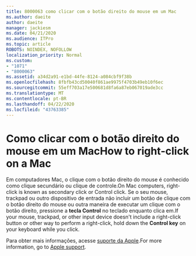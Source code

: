 ```yaml
---
title: 8000063 como clicar com o botão direito do mouse em um Mac
ms.author: daeite
author: daeite
manager: jackiesm
ms.date: 04/21/2020
ms.audience: ITPro
ms.topic: article
ROBOTS: NOINDEX, NOFOLLOW
localization_priority: Normal
ms.custom:
- "1071"
- "8000063"
ms.assetid: a34d2a91-e1bd-44fe-8124-a084cbf9f38b
ms.openlocfilehash: 8fbfb43cd50040f861ae9975f4703b49eb10f6ec
ms.sourcegitcommit: 55eff703a17e500681d8fa6a87eb067019ade3cc
ms.translationtype: MT
ms.contentlocale: pt-BR
ms.lasthandoff: 04/22/2020
ms.locfileid: "43763385"
---
```

# <a name="how-to-right-click-on-a-mac"></a><span data-ttu-id="09e98-102">Como clicar com o botão direito do mouse em um Mac</span><span class="sxs-lookup"><span data-stu-id="09e98-102">How to right-click on a Mac</span></span>

<span data-ttu-id="09e98-103">Em computadores Mac, o clique com o botão direito do mouse é conhecido como clique secundário ou clique de controle.</span><span class="sxs-lookup"><span data-stu-id="09e98-103">On Mac computers, right-click is known as secondary click or Control click.</span></span> <span data-ttu-id="09e98-104">Se o seu mouse, trackpad ou outro dispositivo de entrada não incluir um botão de clique com o botão direito do mouse ou outra maneira de executar um clique com o botão direito, pressione a **tecla Control** no teclado enquanto clica em.</span><span class="sxs-lookup"><span data-stu-id="09e98-104">If your mouse, trackpad, or other input device doesn't include a right-click button or other way to perform a right-click, hold down the **Control key** on your keyboard while you click.</span></span>
  
<span data-ttu-id="09e98-105">Para obter mais informações, acesse [suporte da Apple](https://go.microsoft.com/fwlink/?linkid=2022220&amp;clcid=0x409).</span><span class="sxs-lookup"><span data-stu-id="09e98-105">For more information, go to [Apple support](https://go.microsoft.com/fwlink/?linkid=2022220&amp;clcid=0x409).</span></span>
  